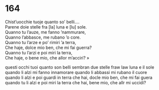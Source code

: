 # 164
  
Chist’uocchie tuoje quanto so’ belli....  
Parene doie stelle fra [la] luna e [lu] sole.  
Quanno tu l’auze, me fanno ’nammurare,  
Quanno l’abbasce, me rubano ’o core.  
Quanno tu l’arze e po’ rimiri ’a terra,  
Che haje, dolce mio ben, che mi fai guerra?  
Quanno tu l’arzi e poi miri la terra,  
Che haje, o bene mio, che allor m’acciri? »

questi occhi tuoi quanto son belli
sembran due stelle fraw law luna e il sole
quando li alzi mi fanno innamorare
quando li abbassi mi rubano il cuore
quando li alzi e poi guardi in terra
che hai, docle mio ben, che mi fai guera
quando tu li alzi e poi miri la terra
che hai, bene mio, che allr mi uccidi?
